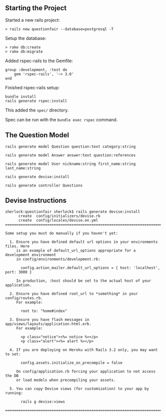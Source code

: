 ## Starting the Project

Started a new rails project:
	
	> rails new questionfair --database=postgresql -T
	
Setup the database:

	> rake db:create
	> rake db:migrate
	
Added rspec-rails to the Gemfile:

	group :development, :test do
  		gem 'rspec-rails', '~> 3.0'
	end
	
Finished rspec-rails setup:

	bundle install
	rails generate rspec:install
	
This added the ```spec/``` directory.

Spec can be run with the ```bundle exec rspec``` command.  

## The Question Model

	rails generate model Question question:text category:string  
	
	rails generate model Answer answer:text question:references 
	
	rails generate model User nickname:string first_name:string last_name:string
	
	rails generate devise:install
	
	rails generate controller Questions
	

## Devise Instructions
```
sherlock:questionfair sherlock$ rails generate devise:install
      create  config/initializers/devise.rb
      create  config/locales/devise.en.yml
===============================================================================

Some setup you must do manually if you haven't yet:

  1. Ensure you have defined default url options in your environments files. Here
     is an example of default_url_options appropriate for a development environment
     in config/environments/development.rb:

       config.action_mailer.default_url_options = { host: 'localhost', port: 3000 }

     In production, :host should be set to the actual host of your application.

  2. Ensure you have defined root_url to *something* in your config/routes.rb.
     For example:

       root to: "home#index"

  3. Ensure you have flash messages in app/views/layouts/application.html.erb.
     For example:

       <p class="notice"><%= notice %></p>
       <p class="alert"><%= alert %></p>

  4. If you are deploying on Heroku with Rails 3.2 only, you may want to set:

       config.assets.initialize_on_precompile = false

     On config/application.rb forcing your application to not access the DB
     or load models when precompiling your assets.

  5. You can copy Devise views (for customization) to your app by running:

       rails g devise:views

===============================================================================
```




